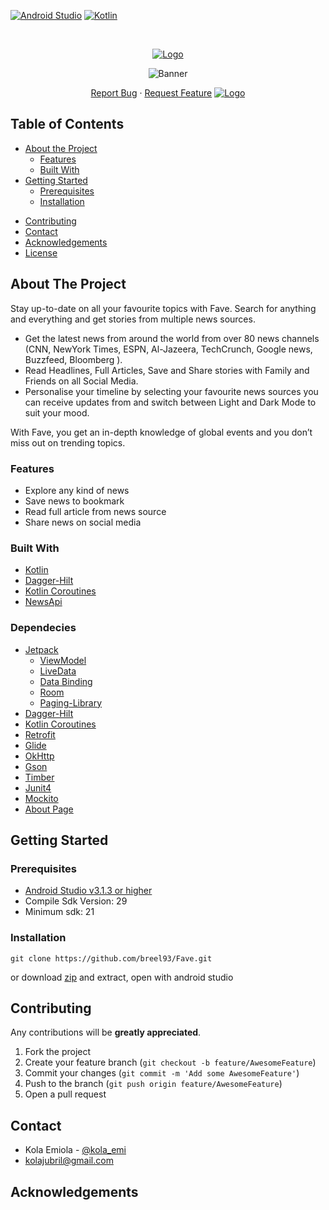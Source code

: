 <!-- PROJECT SHIELDS -->
[![Android Studio][android_studio-shield]][android_studio-url]
[![Kotlin][kotlin-shield]][kotlin-url]

<!-- PROJECT LOGO -->
<br />
<p align="center">
  <a href="https://github.com/breel93/fave">
    <img src="https://user-images.githubusercontent.com/20865566/57108236-1ae2a780-6d00-11e9-9032-f4963ef49868.png" alt="Logo">
  </a>
  <p align="center">
   <img src="https://user-images.githubusercontent.com/20865566/90968045-d9bb6b80-e4df-11ea-89bb-1da19865fb83.png" alt="Banner">
  </p>
  <p align="center">
    <a href="https://github.com/breel93/Fave/issues">Report Bug</a>
    ·
    <a href="https://github.com/breel93/Fave/issues">Request Feature</a>
    <a href="https://play.google.com/store/apps/details?id=com.fave.breezil.fave">
      <img src="https://user-images.githubusercontent.com/20865566/53359768-d9014380-3901-11e9-9523-5af74ccc9f10.png" alt="Logo">
    </a>
  </p>
</p>

<!-- TABLE OF CONTENTS -->
## Table of Contents

* [About the Project](#about-the-project)
  * [Features](#features)
  * [Built With](#built-with)
* [Getting Started](#getting-started)
  * [Prerequisites](#prerequisites)
  * [Installation](#installation)
<!-- * [Usage](#usage) -->
<!-- * [Roadmap](#roadmap) -->
* [Contributing](#contributing)
* [Contact](#contact)
* [Acknowledgements](#acknowledgements)
* [License](#license)

<!-- ABOUT THE PROJECT -->
## About The Project
Stay up-to-date on all your favourite topics with Fave. Search for anything and everything and get stories from multiple news sources. 

* Get the latest news from around the world from over 80 news channels (CNN, NewYork Times, ESPN, Al-Jazeera, TechCrunch, Google news, Buzzfeed, Bloomberg ). 
* Read Headlines, Full Articles, Save and Share stories with Family and Friends on all Social Media.
* Personalise your timeline by selecting your favourite news sources you can receive updates from and switch between Light and Dark Mode to suit your mood.

With Fave, you get an in-depth knowledge of global events and you don’t miss out on trending topics.

### Features
*	Explore any kind of news  
*	Save news to bookmark
*	Read full article from news source
*   Share news on social media

### Built With
* [Kotlin](https://kotlinlang.org/)
* [Dagger-Hilt](https://developer.android.com/training/dependency-injection/hilt-android)
* [Kotlin Coroutines](https://developer.android.com/kotlin/coroutines)
* [NewsApi](https://newsapi.org)

### Dependecies
- [Jetpack](https://developer.android.com/jetpack)
  - [ViewModel](https://developer.android.com/topic/libraries/architecture/viewmodel)
  - [LiveData](https://developer.android.com/topic/libraries/architecture/livedata)
  - [Data Binding](https://developer.android.com/topic/libraries/data-binding/)
  - [Room](https://codelabs.developers.google.com/codelabs/android-room-with-a-view/#0)
  - [Paging-Library](https://developer.android.com/topic/libraries/architecture/paging/) 
- [Dagger-Hilt](https://developer.android.com/training/dependency-injection/hilt-android)
- [Kotlin Coroutines](https://developer.android.com/kotlin/coroutines)
- [Retrofit](https://square.github.io/retrofit/)
- [Glide](https://github.com/bumptech/glide)
- [OkHttp](https://square.github.io/okhttp/)
- [Gson](https://github.com/google/gson)
- [Timber](https://github.com/JakeWharton/timber)
- [Junit4](https://junit.org/junit4/)
- [Mockito](https://site.mockito.org/)
- [About Page](https://github.com/medyo/android-about-page)

## Getting Started
### Prerequisites
- [Android Studio v3.1.3 or higher](https://developer.android.com/studio/)
- Compile Sdk Version: 29
- Minimum sdk: 21

### Installation

```
git clone https://github.com/breel93/Fave.git
```
or download [zip](https://github.com/breel93/Fave/archive/master.zip) and extract, open with android studio

<!-- CONTRIBUTING -->
## Contributing

Any contributions will be **greatly appreciated**.

1. Fork the project
2. Create your feature branch (`git checkout -b feature/AwesomeFeature`)
3. Commit your changes (`git commit -m 'Add some AwesomeFeature'`)
4. Push to the branch (`git push origin feature/AwesomeFeature`)
5. Open a pull request



<!-- CONTACT -->
## Contact

- Kola Emiola - [@kola_emi](https://twitter.com/kola_emi)
- kolajubril@gmail.com

<!-- ACKNOWLEDGEMENTS -->

## Acknowledgements



<!-- MARKDOWN LINKS & IMAGES -->
<!-- https://www.markdownguide.org/basic-syntax/#reference-style-links -->
[android_studio-shield]: http://img.shields.io/badge/android_studio-v4.0.1-green
[android_studio-url]: https://developer.android.com/studio

[kotlin-shield]: https://img.shields.io/badge/kotlin-v1.4.0-purple
[kotlin-url]: https://kotlinlang.org/


